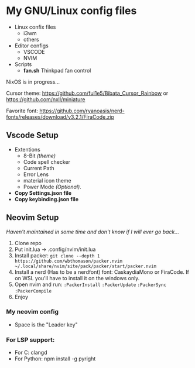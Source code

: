 # My GNU/Linux config files

* Linux confix files
	- i3wm
	- others
* Editor configs
	- VSCODE
	- NVIM
* Scripts
	- **fan.sh** Thinkpad fan control

NixOS is in progress...

Cursor theme:
https://github.com/ful1e5/Bibata_Cursor_Rainbow
or
https://github.com/nxll/miniature

Favorite font:
https://github.com/ryanoasis/nerd-fonts/releases/download/v3.2.1/FiraCode.zip

## Vscode Setup
* Extentions 
	- 8-Bit *(theme)*
	- Code spell checker
	- Current Path
	- Error Lens
	- material icon theme
	- Power Mode *(Optional)*.
* **Copy Settings.json file**
* **Copy keybinding.json file**

## Neovim Setup

*Haven't maintained in some time and don't know if I will ever go back...*

1. Clone repo
2. Put init.lua ->  .config/nvim/init.lua
3. Install packer: ```git clone --depth 1 https://github.com/wbthomason/packer.nvim ~/.local/share/nvim/site/pack/packer/start/packer.nvim```
4. Install a nerd (Has to be a nerdfont) font:  CaskaydiaMono or FiraCode. If on WSL you'll have to install it on the windows only.
5. Open nvim and run: ```:PackerInstall``` ```:PackerUpdate``` ```:PackerSync``` ```:PackerCompile```
6. Enjoy

### My neovim config
* Space is the "Leader key"

### For LSP support:
* For C: clangd
* For Python: npm install -g pyright

